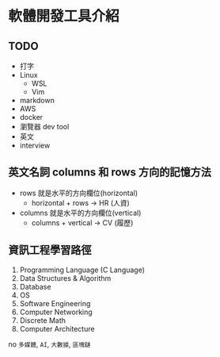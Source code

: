 # 軟體開發工具介紹

## TODO
* 打字
* Linux
    * WSL
    * Vim
* markdown
* AWS
* docker
* 瀏覽器 dev tool
* 英文
* interview

## 英文名詞 columns 和 rows 方向的記憶方法

* rows 就是水平的方向欄位(horizontal)
    * horizontal + rows -> HR (人資)
* columns 就是水平的方向欄位(vertical)
    * columns + vertical -> CV (履歷)

## 資訊工程學習路徑
1. Programming Language (C Language)
2. Data Structures & Algorithm
3. Database
4. OS
5. Software Engineering
6. Computer Networking
7. Discrete Math
8. Computer Architecture

no `多媒體`, `AI`, `大數據`, `區塊鏈`